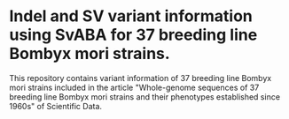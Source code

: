 # Indel and SV variant information using SvABA for 37 breeding line Bombyx mori strains.

This repository contains variant information of 37 breeding line Bombyx mori strains included in the article "Whole-genome sequences of 37 breeding line Bombyx mori strains and their phenotypes established since 1960s" of Scientific Data.
